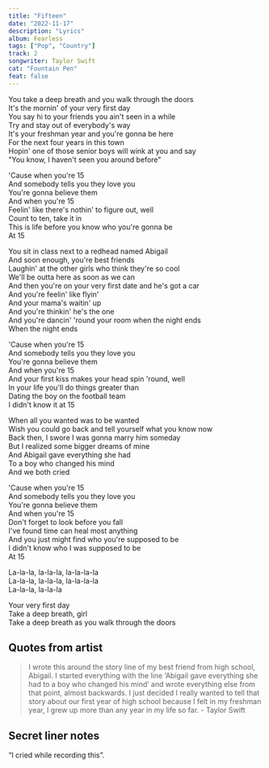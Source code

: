 ```yaml
---
title: "Fifteen"
date: "2022-11-17"
description: "Lyrics"
album: Fearless
tags: ["Pop", "Country"]
track: 2
songwriter: Taylor Swift
cat: "Fountain Pen"
feat: false
---
```


<p className="verse-one">
You take a deep breath and you walk through the doors <br />
It's the mornin' of your very first day <br />
You say hi to your friends you ain't seen in a while <br />
Try and stay out of everybody's way <br />
It's your freshman year and you're gonna be here <br />
For the next four years in this town <br />
Hopin' one of those senior boys will wink at you and say <br />
"You know, I haven't seen you around before" <br />
</p>
<p className="chorus">
'Cause when you're 15 <br />
And somebody tells you they love you <br />
You're gonna believe them <br />
And when you're 15 <br />
Feelin' like there's nothin' to figure out, well <br />
Count to ten, take it in <br />
This is life before you know who you're gonna be <br />
At 15 <br />
</p>
<p className="verse-two">
You sit in class next to a redhead named Abigail <br />
And soon enough, you're best friends <br />
Laughin' at the other girls who think they're so cool <br />
We'll be outta here as soon as we can <br />
And then you're on your very first date and he's got a car <br />
And you're feelin' like flyin' <br />
And your mama's waitin' up <br />
And you're thinkin' he's the one <br />
And you're dancin' 'round your room when the night ends <br />
When the night ends <br />
</p>
<p className="chorus">
'Cause when you're 15 <br />
And somebody tells you they love you <br />
You're gonna believe them <br />
And when you're 15 <br />
And your first kiss makes your head spin 'round, well <br />
In your life you'll do things greater than <br />
Dating the boy on the football team <br />
I didn't know it at 15 <br />
</p>
<p className="bridge">
When all you wanted was to be wanted <br />
Wish you could go back and tell yourself what you know now <br />
Back then, I swore I was gonna marry him someday <br />
But I realized some bigger dreams of mine <br />
And Abigail gave everything she had <br />
To a boy who changed his mind <br />
And we both cried <br />
</p>
<p className="chorus">
'Cause when you're 15 <br />
And somebody tells you they love you <br />
You're gonna believe them <br />
And when you're 15 <br />
Don't forget to look before you fall <br />
I've found time can heal most anything <br />
And you just might find who you're supposed to be <br />
I didn't know who I was supposed to be <br />
At 15 <br />
</p>
<p className="post-chorus">
La-la-la, la-la-la, la-la-la-la <br />
La-la-la, la-la-la, la-la-la-la <br />
La-la-la, la-la-la <br />
</p>
<p className="outro">
Your very first day <br />
Take a deep breath, girl <br />
Take a deep breath as you walk through the doors <br />
</p>

## Quotes from artist

<blockquote>
I wrote this around the story line of my best friend from high school, Abigail. I started everything with the line ‘Abigail gave everything she had to a boy who changed his mind’ and wrote everything else from that point, almost backwards. I just decided I really wanted to tell that story about our first year of high school because I felt in my freshman year, I grew up more than any year in my life so far. - Taylor Swift
</blockquote>

## Secret liner notes

“I cried while recording this”.

